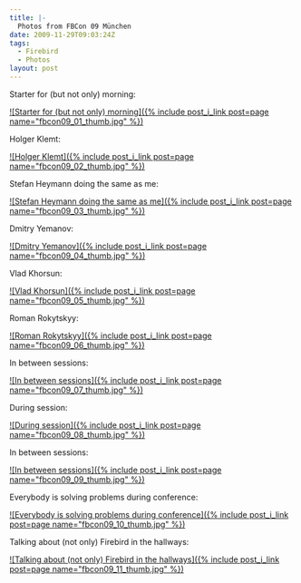 ```yaml
---
title: |-
  Photos from FBCon 09 München
date: 2009-11-29T09:03:24Z
tags:
  - Firebird
  - Photos
layout: post
---
```

Starter for (but not only) morning:

[![Starter for (but not only) morning]({% include post_i_link post=page name="fbcon09_01_thumb.jpg" %})][1]

Holger Klemt:

[![Holger Klemt]({% include post_i_link post=page name="fbcon09_02_thumb.jpg" %})][2]

Stefan Heymann doing the same as me:

[![Stefan Heymann doing the same as me]({% include post_i_link post=page name="fbcon09_03_thumb.jpg" %})][3]

Dmitry Yemanov:

[![Dmitry Yemanov]({% include post_i_link post=page name="fbcon09_04_thumb.jpg" %})][4]

Vlad Khorsun:

[![Vlad Khorsun]({% include post_i_link post=page name="fbcon09_05_thumb.jpg" %})][5]

Roman Rokytskyy:

[![Roman Rokytskyy]({% include post_i_link post=page name="fbcon09_06_thumb.jpg" %})][6]

In between sessions:

[![In between sessions]({% include post_i_link post=page name="fbcon09_07_thumb.jpg" %})][7]

During session:

[![During session]({% include post_i_link post=page name="fbcon09_08_thumb.jpg" %})][8]

In between sessions:

[![In between sessions]({% include post_i_link post=page name="fbcon09_09_thumb.jpg" %})][9]

Everybody is solving problems during conference:

[![Everybody is solving problems during conference]({% include post_i_link post=page name="fbcon09_10_thumb.jpg" %})][10]

Talking about (not only) Firebird in the hallways:

[![Talking about (not only) Firebird in the hallways]({% include post_i_link post=page name="fbcon09_11_thumb.jpg" %})][11]

[1]: /i/231064/fbcon09_01.jpg
[2]: /i/231064/fbcon09_02.jpg
[3]: /i/231064/fbcon09_03.jpg
[4]: /i/231064/fbcon09_04.jpg
[5]: /i/231064/fbcon09_05.jpg
[6]: /i/231064/fbcon09_06.jpg
[7]: /i/231064/fbcon09_07.jpg
[8]: /i/231064/fbcon09_08.jpg
[9]: /i/231064/fbcon09_09.jpg
[10]: /i/231064/fbcon09_10.jpg
[11]: /i/231064/fbcon09_11.jpg